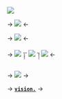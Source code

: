 ![](https://files.catbox.moe/0b0hrj.png)

-> ![](https://files.catbox.moe/4jb6an.png) <-

-> ![](https://files.catbox.moe/3ycdsn.gif) <-

-> [![](https://files.catbox.moe/podjpn.png)](https://rentry.co/bandages) ༑་ [![](https://files.catbox.moe/fdpmao.png)](https://rentry.co/towasresources) ་། [![](https://files.catbox.moe/7quc0f.png)](https://retrospring.net/@vile) <-

-> ![](https://files.catbox.moe/9cfngn.png) ->

-> [**`vision.`**](https://rentry.co/stuffyhospital) ->